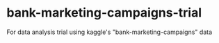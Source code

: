 # bank-marketing-campaigns-trial
For data analysis trial using kaggle's "bank-marketing-campaigns" data
